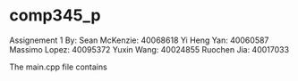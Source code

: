 # comp345_p

Assignement 1 
By: 
Sean McKenzie: 40068618
Yi Heng Yan: 40060587
Massimo Lopez: 40095372
Yuxin Wang: 40024855
Ruochen Jia: 40017033

The main.cpp file contains 